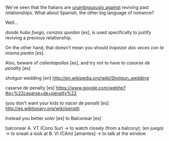 
We've seen that the Italians are [unambiguously against](minestra-riscaldata-trombamici) reviving past relationships. What about Spanish, the other big language of romance?

Well...

*donde hubo fuego, cenizas quedan* [es], is used specifically to justify reviving a previous relationship.

On the other hand, that doesn't mean you should *tropezar dos veces con la misma piedra* [es].

Also, beware of *calientapollas* [es], and try not to have to *casarse de penalty* [es]

 shotgun wedding [en]
http://en.wikipedia.org/wiki/Shotgun_wedding

casarse de penalty [es]
https://www.google.com/webhp?#q=%22casarse+de+penalty%22

(you don't want your kids to *nacer de penalti* [es]
http://es.wiktionary.org/wiki/penalti


Instead you better *soler* [es] to Balconear [es]

balconear
A. VT (Cono Sur) → to watch closely (from a balcony); (en juego) → to sneak a look at
B. VI (CAm) [amantes] → to talk at the window
